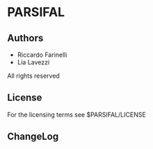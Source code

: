 # PARSIFAL

## Authors
<ul>
<li>Riccardo Farinelli <rfarinelli@fe.infn.it></li>
<li>Lia Lavezzi        <lia.lavezzi@to.infn.it></li>
</ul>
All rights reserved

## License
For the licensing terms see $PARSIFAL/LICENSE

## ChangeLog

